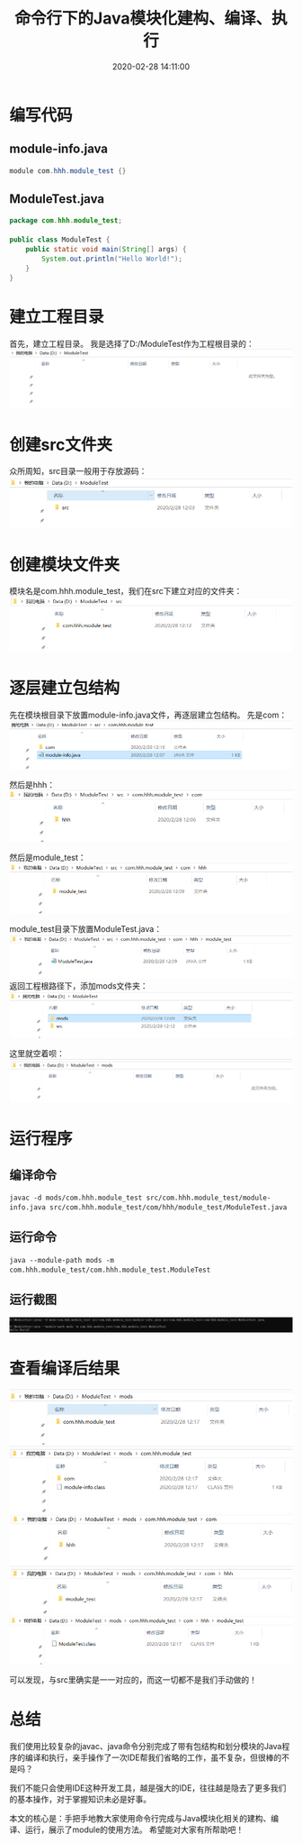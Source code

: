 ﻿---
title: 命令行下的Java模块化建构、编译、执行
date: 2020-02-28 14:11:00
summary: 本文分享命令行下的Java模块化建构、编译、执行的过程。
tags:
- Java
categories:
- Java
---

# 编写代码

## module-info.java

```java
module com.hhh.module_test {}
```

## ModuleTest.java

```java
package com.hhh.module_test;

public class ModuleTest {
    public static void main(String[] args) {
        System.out.println("Hello World!");
    }
}
```

# 建立工程目录

首先，建立工程目录。
我是选择了D:/ModuleTest作为工程根目录的：
![](../../../images/软件开发/Java/命令行下的Java模块化建构、编译、执行/1.png)

# 创建src文件夹

众所周知，src目录一般用于存放源码：
![](../../../images/软件开发/Java/命令行下的Java模块化建构、编译、执行/2.png)

# 创建模块文件夹

模块名是com.hhh.module_test，我们在src下建立对应的文件夹：
![](../../../images/软件开发/Java/命令行下的Java模块化建构、编译、执行/3.png)

# 逐层建立包结构

先在模块根目录下放置module-info.java文件，再逐层建立包结构。
先是com：
![](../../../images/软件开发/Java/命令行下的Java模块化建构、编译、执行/4.png)

然后是hhh：
![](../../../images/软件开发/Java/命令行下的Java模块化建构、编译、执行/5.png)

然后是module_test：
![](../../../images/软件开发/Java/命令行下的Java模块化建构、编译、执行/6.png)

module_test目录下放置ModuleTest.java：
![](../../../images/软件开发/Java/命令行下的Java模块化建构、编译、执行/7.png)
返回工程根路径下，添加mods文件夹：
![](../../../images/软件开发/Java/命令行下的Java模块化建构、编译、执行/8.png)

这里就空着呗：
![](../../../images/软件开发/Java/命令行下的Java模块化建构、编译、执行/9.png)

# 运行程序

## 编译命令

`javac -d mods/com.hhh.module_test src/com.hhh.module_test/module-info.java src/com.hhh.module_test/com/hhh/module_test/ModuleTest.java`

## 运行命令

`java --module-path mods -m com.hhh.module_test/com.hhh.module_test.ModuleTest`

## 运行截图

![](../../../images/软件开发/Java/命令行下的Java模块化建构、编译、执行/10.png)

# 查看编译后结果

![](../../../images/软件开发/Java/命令行下的Java模块化建构、编译、执行/11.png)
![](../../../images/软件开发/Java/命令行下的Java模块化建构、编译、执行/12.png)
![](../../../images/软件开发/Java/命令行下的Java模块化建构、编译、执行/13.png)
![](../../../images/软件开发/Java/命令行下的Java模块化建构、编译、执行/14.png)
![](../../../images/软件开发/Java/命令行下的Java模块化建构、编译、执行/15.png)

可以发现，与src里确实是一一对应的，而这一切都不是我们手动做的！

# 总结

我们使用比较复杂的javac、java命令分别完成了带有包结构和划分模块的Java程序的编译和执行，亲手操作了一次IDE帮我们省略的工作，虽不复杂，但很棒的不是吗？

我们不能只会使用IDE这种开发工具，越是强大的IDE，往往越是隐去了更多我们的基本操作，对于掌握知识未必是好事。

本文的核心是：手把手地教大家使用命令行完成与Java模块化相关的建构、编译、运行，展示了module的使用方法。
希望能对大家有所帮助吧！

